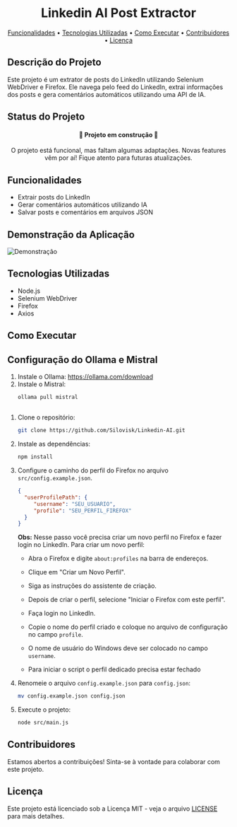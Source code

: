 <h1 align="center">Linkedin AI Post Extractor</h1>

<p align="center">
  <a href="#funcionalidades">Funcionalidades</a> •
  <a href="#tecnologias-utilizadas">Tecnologias Utilizadas</a> •
  <a href="#como-executar">Como Executar</a> •
  <a href="#contribuidores">Contribuidores</a> •
  <a href="#licenca">Licença</a>
</p>

## Descrição do Projeto

Este projeto é um extrator de posts do LinkedIn utilizando Selenium WebDriver e Firefox. Ele navega pelo feed do LinkedIn, extrai informações dos posts e gera comentários automáticos utilizando uma API de IA.

## Status do Projeto

<h4 align="center"> 
    🚧  Projeto em construção  🚧
</h4>
<p align="center">
    O projeto está funcional, mas faltam algumas adaptações. Novas features vêm por aí! Fique atento para futuras atualizações.
</p>

## Funcionalidades

- Extrair posts do LinkedIn
- Gerar comentários automáticos utilizando IA
- Salvar posts e comentários em arquivos JSON

## Demonstração da Aplicação

![Demonstração](https://media.giphy.com/media/3oEjI6SIIHBdRxXI40/giphy.gif)

## Tecnologias Utilizadas

- Node.js
- Selenium WebDriver
- Firefox
- Axios

## Como Executar

## Configuração do Ollama e Mistral

1. Instale o Ollama:
   https://ollama.com/download
2. Instale o Mistral:
   ```bash
   ollama pull mistral
   ```

##

1. Clone o repositório:
   ```bash
   git clone https://github.com/Silovisk/Linkedin-AI.git
   ```
2. Instale as dependências:
   ```bash
   npm install
   ```
3. Configure o caminho do perfil do Firefox no arquivo `src/config.example.json`.

    ```json
    {
      "userProfilePath": {
         "username": "SEU_USUARIO",
         "profile": "SEU_PERFIL_FIREFOX"
      }
    }
    ```

    **Obs:** Nesse passo você precisa criar um novo perfil no Firefox e fazer login no LinkedIn. Para criar um novo perfil:

    - Abra o Firefox e digite `about:profiles` na barra de endereços.
    - Clique em "Criar um Novo Perfil".
    - Siga as instruções do assistente de criação.
    - Depois de criar o perfil, selecione "Iniciar o Firefox com este perfil".
    - Faça login no LinkedIn.
    - Copie o nome do perfil criado e coloque no arquivo de configuração no campo `profile`.
    - O nome de usuário do Windows deve ser colocado no campo `username`.

    - Para iniciar o script o perfil dedicado precisa estar fechado


4. Renomeie o arquivo `config.example.json` para `config.json`:

   ```bash
   mv config.example.json config.json
   ```

5. Execute o projeto:
   ```bash
   node src/main.js
   ```

## Contribuidores

Estamos abertos a contribuições! Sinta-se à vontade para colaborar com este projeto.

## Licença

Este projeto está licenciado sob a Licença MIT - veja o arquivo [LICENSE](LICENSE) para mais detalhes.
